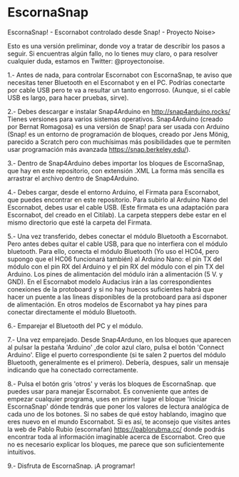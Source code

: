 # EscornaSnap
EscornaSnap! - Escornabot controlado desde Snap! - Proyecto Noise>

Esto es una versión preliminar, donde voy a tratar de describir los pasos a seguir. Si encuentras algún fallo, no lo tienes muy claro, o para resolver cualquier duda, estamos en Twitter: @proyectonoise.

1.- Antes de nada, para controlar Escornabot con EscornaSnap, te aviso que necesitas tener Bluetooth en el Escornabot y en el PC. Podrías conectarte por cable USB pero te va a resultar un tanto engorroso. (Aunque, si el cable USB es largo, para hacer pruebas, sirve).

2.- Debes descargar e instalar Snap4Arduino en http://snap4arduino.rocks/ Tienes versiones para varios sistemas operativos.
Snap4Arduino (creado por Bernat Romagosa) es una versión de Snap! para ser usada con Arduino (Snap! es un entorno de programación de bloques, creado por Jens Mönig, parecido a Scratch pero con muchísimas más posibilidades que te permiten usar programación más avanzada https://snap.berkeley.edu/).

3.- Dentro de Snap4Arduino debes importar los bloques de EscornaSnap, que hay en este repositorio, con extensión .XML
La forma más sencilla es arrastrar el archivo dentro de Snap4Arduino. 

4.- Debes cargar, desde el entorno Arduino, el Firmata para Escornabot, que puedes encontrar en este repositorio. Para subirlo al Arduino Nano del Escornabot, debes usar el cable USB. (Este firmata es una adaptación para Escornabot, del creado en el Citilab). La carpeta steppers debe estar en el mismo directorio que esté la carpeta del Firmata.

5.- Una vez transferido, debes conectar el módulo Bluetooth a Escornabot. Pero antes debes quitar el cable USB, para que no interfiera con el módulo bluetooth. 
Para ello, conecta el módulo Bluetooth (Yo uso el HC04, pero supongo que el HC06 funcionará también) al Arduino Nano: el pin TX del módulo con el pin RX del Arduino y el pin RX del módulo con el pin TX del Arduino. Los pines de alimentación del módulo irán a alimentación (5 V. y GND). En el Escornabot modelo Audacius irán a las correspondientes conexiones de la protoboard y si no hay  huecos suficientes habrá que hacer un puente a las lineas disponibles de la protoboard para así dsponer de alimentación. En otros modelos de Escornabot ya hay pines para conectar directamente el módulo Bluetooth.

6.-  Emparejar el Bluetooth del PC y el módulo.

7.- Una vez emparejado. Desde Snap4Arduno, en los bloques que aparecen al pulsar la pestaña 'Arduino' ,de color azul claro, pulsa el botón 'Connect Arduino'. Elige el puerto correspondiente (si te salen 2 puertos del módulo Bluetooth, generalmente es el primero). Debería, despues, salir un mensaje indicando que ha conectado correctamente.

8.- Pulsa el botón gris 'otros' y verás los bloques de EscornaSnap. que puedes usar para manejar Escornabot. Es conveniente que antes de empezar cualquier programa, uses en primer lugar el bloque 'Iniciar EscornaSnap' dónde tendrás que poner los valores de lectura analógica de cada uno de los botones. Si no sabes de qué estoy hablando, imagino que eres nuevo en el mundo Escornabot. Si es así, te aconsejo que visites antes la web de Pablo Rubio (escornafan) https://pablorubma.cc/ donde podrás encontrar toda al información imaginable acerca de Escornabot.
Creo que no es necesario explicar los bloques, me parece que son suficientemente intuitivos.

9.- Disfruta de EscornaSnap. ¡A programar!



